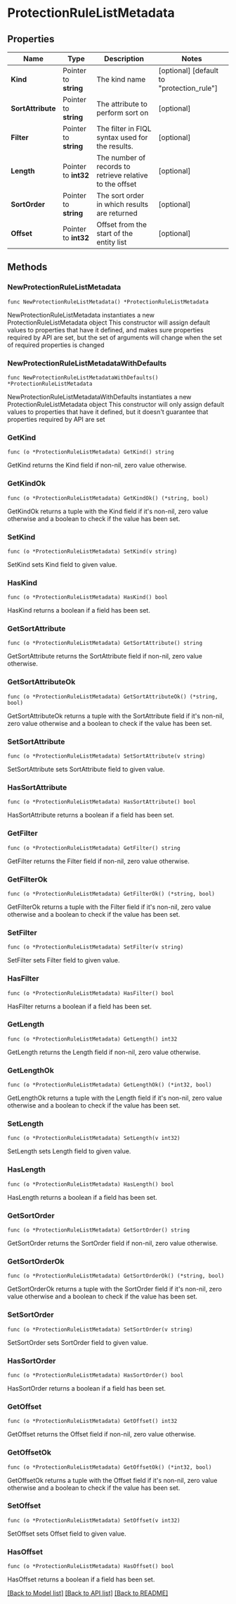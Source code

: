 # ProtectionRuleListMetadata

## Properties

Name | Type | Description | Notes
------------ | ------------- | ------------- | -------------
**Kind** | Pointer to **string** | The kind name | [optional] [default to "protection_rule"]
**SortAttribute** | Pointer to **string** | The attribute to perform sort on | [optional] 
**Filter** | Pointer to **string** | The filter in FIQL syntax used for the results. | [optional] 
**Length** | Pointer to **int32** | The number of records to retrieve relative to the offset | [optional] 
**SortOrder** | Pointer to **string** | The sort order in which results are returned | [optional] 
**Offset** | Pointer to **int32** | Offset from the start of the entity list | [optional] 

## Methods

### NewProtectionRuleListMetadata

`func NewProtectionRuleListMetadata() *ProtectionRuleListMetadata`

NewProtectionRuleListMetadata instantiates a new ProtectionRuleListMetadata object
This constructor will assign default values to properties that have it defined,
and makes sure properties required by API are set, but the set of arguments
will change when the set of required properties is changed

### NewProtectionRuleListMetadataWithDefaults

`func NewProtectionRuleListMetadataWithDefaults() *ProtectionRuleListMetadata`

NewProtectionRuleListMetadataWithDefaults instantiates a new ProtectionRuleListMetadata object
This constructor will only assign default values to properties that have it defined,
but it doesn't guarantee that properties required by API are set

### GetKind

`func (o *ProtectionRuleListMetadata) GetKind() string`

GetKind returns the Kind field if non-nil, zero value otherwise.

### GetKindOk

`func (o *ProtectionRuleListMetadata) GetKindOk() (*string, bool)`

GetKindOk returns a tuple with the Kind field if it's non-nil, zero value otherwise
and a boolean to check if the value has been set.

### SetKind

`func (o *ProtectionRuleListMetadata) SetKind(v string)`

SetKind sets Kind field to given value.

### HasKind

`func (o *ProtectionRuleListMetadata) HasKind() bool`

HasKind returns a boolean if a field has been set.

### GetSortAttribute

`func (o *ProtectionRuleListMetadata) GetSortAttribute() string`

GetSortAttribute returns the SortAttribute field if non-nil, zero value otherwise.

### GetSortAttributeOk

`func (o *ProtectionRuleListMetadata) GetSortAttributeOk() (*string, bool)`

GetSortAttributeOk returns a tuple with the SortAttribute field if it's non-nil, zero value otherwise
and a boolean to check if the value has been set.

### SetSortAttribute

`func (o *ProtectionRuleListMetadata) SetSortAttribute(v string)`

SetSortAttribute sets SortAttribute field to given value.

### HasSortAttribute

`func (o *ProtectionRuleListMetadata) HasSortAttribute() bool`

HasSortAttribute returns a boolean if a field has been set.

### GetFilter

`func (o *ProtectionRuleListMetadata) GetFilter() string`

GetFilter returns the Filter field if non-nil, zero value otherwise.

### GetFilterOk

`func (o *ProtectionRuleListMetadata) GetFilterOk() (*string, bool)`

GetFilterOk returns a tuple with the Filter field if it's non-nil, zero value otherwise
and a boolean to check if the value has been set.

### SetFilter

`func (o *ProtectionRuleListMetadata) SetFilter(v string)`

SetFilter sets Filter field to given value.

### HasFilter

`func (o *ProtectionRuleListMetadata) HasFilter() bool`

HasFilter returns a boolean if a field has been set.

### GetLength

`func (o *ProtectionRuleListMetadata) GetLength() int32`

GetLength returns the Length field if non-nil, zero value otherwise.

### GetLengthOk

`func (o *ProtectionRuleListMetadata) GetLengthOk() (*int32, bool)`

GetLengthOk returns a tuple with the Length field if it's non-nil, zero value otherwise
and a boolean to check if the value has been set.

### SetLength

`func (o *ProtectionRuleListMetadata) SetLength(v int32)`

SetLength sets Length field to given value.

### HasLength

`func (o *ProtectionRuleListMetadata) HasLength() bool`

HasLength returns a boolean if a field has been set.

### GetSortOrder

`func (o *ProtectionRuleListMetadata) GetSortOrder() string`

GetSortOrder returns the SortOrder field if non-nil, zero value otherwise.

### GetSortOrderOk

`func (o *ProtectionRuleListMetadata) GetSortOrderOk() (*string, bool)`

GetSortOrderOk returns a tuple with the SortOrder field if it's non-nil, zero value otherwise
and a boolean to check if the value has been set.

### SetSortOrder

`func (o *ProtectionRuleListMetadata) SetSortOrder(v string)`

SetSortOrder sets SortOrder field to given value.

### HasSortOrder

`func (o *ProtectionRuleListMetadata) HasSortOrder() bool`

HasSortOrder returns a boolean if a field has been set.

### GetOffset

`func (o *ProtectionRuleListMetadata) GetOffset() int32`

GetOffset returns the Offset field if non-nil, zero value otherwise.

### GetOffsetOk

`func (o *ProtectionRuleListMetadata) GetOffsetOk() (*int32, bool)`

GetOffsetOk returns a tuple with the Offset field if it's non-nil, zero value otherwise
and a boolean to check if the value has been set.

### SetOffset

`func (o *ProtectionRuleListMetadata) SetOffset(v int32)`

SetOffset sets Offset field to given value.

### HasOffset

`func (o *ProtectionRuleListMetadata) HasOffset() bool`

HasOffset returns a boolean if a field has been set.


[[Back to Model list]](../README.md#documentation-for-models) [[Back to API list]](../README.md#documentation-for-api-endpoints) [[Back to README]](../README.md)


